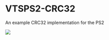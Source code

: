 # VTSPS2-CRC32
An example CRC32 implementation for the PS2

<img src="https://i.gyazo.com/f801ccb21d982d7b1ef0ef2273701545.png">
